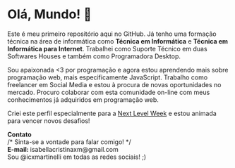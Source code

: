 <h1>Olá, Mundo! 👋</h1>

<p>Este é meu primeiro repositório aqui no GitHub. Já tenho uma formação técnica na área de informática como <strong>Técnica em Informática</strong> e <strong>Técnica em Informática para Internet</strong>. Trabalhei como Suporte Técnico em duas Softwares Houses e também como Programadora Desktop.</p>

<p>Sou apaixonada <3 por programação e agora estou aprendendo mais sobre programação web, mais especificamente JavaScript. Trabalho como freelancer em Social Media e estou à procura de novas oportunidades no mercado. Procuro colaborar com esta comunidade on-line com meus conhecimentos já adquiridos em programação web. </p>

<p>Criei este perfil especialmente para a <a href="https://nextlevelweek.com/">Next Level Week</a> e estou animada para vencer novos desafios!</p>

<p><strong>Contato</strong>
<br>/* Sinta-se a vontade para falar comigo! */
<br><strong>E-mail: </strong>isabellacristinaxm@gmail.com
<br>Sou @icxmartinelli em todas as redes sociais! ;)</p>
